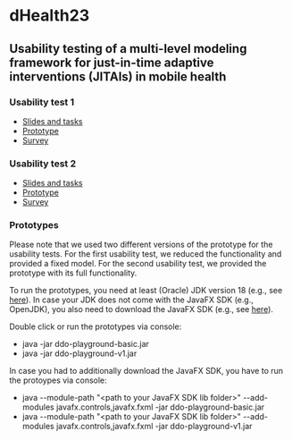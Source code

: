 # dHealth23

## Usability testing of a multi-level modeling framework for just-in-time adaptive interventions (JITAIs) in mobile health

### Usability test 1

- [Slides and tasks](https://github.com/LBI-DHP/dHealth23/blob/main/Usability%20Test%201%20-%20Basic%20Multi-Level%20Modeling%20in%20RDF%20and%20SHACL.pdf)
- [Prototype](https://resources.lbi-dhp.at/mlm4jitais/ddo-playground-basic.jar)
- [Survey](https://github.com/LBI-DHP/dHealth23/blob/main/Usability%20Test%201%20-%20Survey.pdf)

### Usability test 2

- [Slides and tasks](https://github.com/LBI-DHP/dHealth23/blob/main/Usability%20Test%202%20-%20Deep%20Domain%20Object%20plus.pdf)
- [Prototype](https://resources.lbi-dhp.at/mlm4jitais/ddo-playground-v1.jar)
- [Survey](https://github.com/LBI-DHP/dHealth23/blob/main/Usability%20Test%202%20-%20Survey.pdf)

### Prototypes

Please note that we used two different versions of the prototype for the usability tests. For the first usability test, we reduced the functionality and provided a fixed model. For the second usability test, we provided the prototype with its full functionality.

To run the prototypes, you need at least (Oracle) JDK version 18 (e.g., see [here](https://www.oracle.com/java/technologies/downloads/)). In case your JDK does not come with the JavaFX SDK (e.g., OpenJDK), you also need to download the JavaFX SDK (e.g., see [here](https://openjfx.io/)).

Double click or run the prototypes via console:
- java -jar ddo-playground-basic.jar
- java -jar ddo-playground-v1.jar

In case you had to additionally download the JavaFX SDK, you have to run the protoypes via console:
- java --module-path "\<path to your JavaFX SDK lib folder\>" --add-modules javafx.controls,javafx.fxml -jar ddo-playground-basic.jar
- java --module-path "\<path to your JavaFX SDK lib folder\>" --add-modules javafx.controls,javafx.fxml -jar ddo-playground-v1.jar
